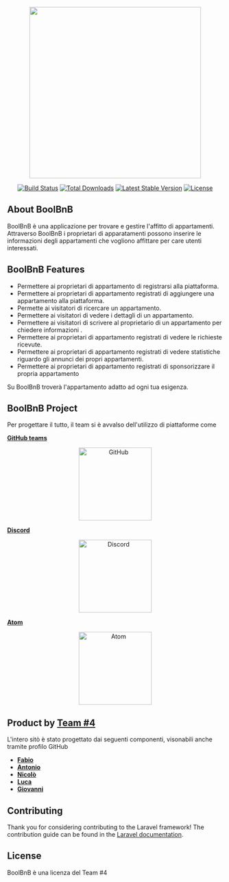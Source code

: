 <p align="center"><img src="https://www.boolean.careers/images/common/logo.png" width="400"></p>

<p align="center">
<a href="https://travis-ci.org/laravel/framework"><img src="https://travis-ci.org/laravel/framework.svg" alt="Build Status"></a>
<a href="https://packagist.org/packages/laravel/framework"><img src="https://poser.pugx.org/laravel/framework/d/total.svg" alt="Total Downloads"></a>
<a href="https://packagist.org/packages/laravel/framework"><img src="https://poser.pugx.org/laravel/framework/v/stable.svg" alt="Latest Stable Version"></a>
<a href="https://packagist.org/packages/laravel/framework"><img src="https://poser.pugx.org/laravel/framework/license.svg" alt="License"></a>
</p>

## About BoolBnB

BoolBnB è una applicazione per trovare e gestire l'affitto di appartamenti.
Attraverso BoolBnB i proprietari di apparatamenti possono inserire le informazioni degli appartamenti che vogliono affittare per care utenti interessati.

## BoolBnB Features

- Permettere ai proprietari di appartamento di registrarsi alla piattaforma.
- Permettere ai proprietari di appartamento registrati di aggiungere una appartamento alla piattaforma.
- Permette ai visitatori di ricercare un appartamento.
- Permettere ai visitatori di vedere i dettagli di un appartamento.
- Permettere ai visitatori di scrivere al proprietario di un appartamento per chiedere informazioni	.
- Permettere ai proprietari di appartamento registrati di vedere le richieste ricevute.
- Permettere ai proprietari di appartamento registrati di vedere statistiche riguardo gli annunci dei propri appartamenti.
- Permettere ai proprietari di appartamento registrati di sponsorizzare il propria appartamento	

Su BoolBnB troverà l'appartamento adatto ad ogni tua esigenza.

## BoolBnB Project

Per progettare il tutto, il team si è avvalso dell'utilizzo di piattaforme come 

**[GitHub teams](https://github.com/team#organizations)**

<p align="center">
<a href="https://github.com/team#organizations"><img src="https://github.githubassets.com/images/modules/logos_page/Octocat.png" alt="GitHub" width="170"></a>

**[Discord](https://discord.com)**

<p align="center">
<a href="https://discord.com"><img src="https://discord.com/assets/f8389ca1a741a115313bede9ac02e2c0.svg" alt="Discord" width="170"></a>
  
**[Atom](https://atom.io)**

<p align="center">
<a href="https://atom.io"><img src="https://aws1.discourse-cdn.com/business6/uploads/github_atom/original/3X/9/1/91cdcb0091c80a4ad6d74746fa4aec054f2278bc.png" alt="Atom" width="170"></a>
  
## Product by **[Team #4](https://github.com/orgs/Team4-Boolean/teams/team4)**

L'intero sitò è stato progettato dai seguenti componenti, visonabili anche tramite profilo GitHub

- **[Fabio](https://github.com/fabiofanta)**
- **[Antonio](https://github.com/AntonioMeloni)**
- **[Nicolò](https://github.com/niccolopredazzer)**
- **[Luca](https://github.com/Ljnce)**
- **[Giovanni](https://github.com/GiovanniDiana511)**


## Contributing

Thank you for considering contributing to the Laravel framework! The contribution guide can be found in the [Laravel documentation](https://laravel.com/docs/contributions).

## License

BoolBnB è una licenza del Team #4

